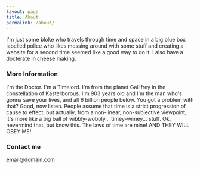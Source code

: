 ```yaml
---
layout: page
title: About
permalink: /about/
---
```


I'm just some bloke who travels through time and space in a big blue box labelled police who likes messing around with some stuff and creating a website for a second time seemed like a good way to do it. I also have a docterate in cheese making.

### More Information

I'm the Doctor. I'm a Timelord. I'm from the planet Gallifrey in the constellation of Kasterborous. I'm 903 years old and I'm the man who's gonna save your lives, and all 6 billion people below. You got a problem with that? Good, now listen. People assume that time is a strict progression of cause to effect, but actually, from a non-linear, non-subjective viewpoint, it's more like a big ball of wibbly-wobbly... timey-wimey... stuff. Ok, nevermind that, but know this. The laws of time are mine! AND THEY WILL OBEY ME!  

### Contact me

[email@domain.com](mailto:email@domain.com)
